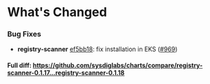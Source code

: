 # What's Changed

### Bug Fixes
- **registry-scanner** [ef5bb18](https://github.com/sysdiglabs/charts/commit/ef5bb18f06ab9ea03eb5d13a4be1d2da58c49d3f): fix installation in EKS ([#969](https://github.com/sysdiglabs/charts/issues/969))

#### Full diff: https://github.com/sysdiglabs/charts/compare/registry-scanner-0.1.17...registry-scanner-0.1.18
